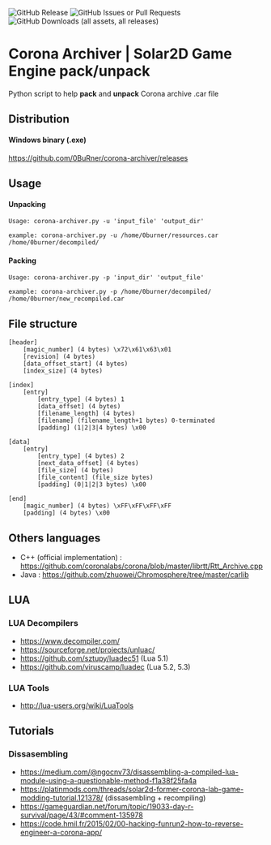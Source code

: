 ![GitHub Release](https://img.shields.io/github/v/release/0burner/corona-archiver)
![GitHub Issues or Pull Requests](https://img.shields.io/github/issues-pr/0burner/corona-archiver)
![GitHub Downloads (all assets, all releases)](https://img.shields.io/github/downloads/0burner/corona-archiver/total) 

# Corona Archiver | Solar2D Game Engine pack/unpack

Python script to help **pack** and **unpack** Corona archive .car file

## Distribution

#### Windows binary (.exe)

https://github.com/0BuRner/corona-archiver/releases

## Usage

#### Unpacking
``` Usage: corona-archiver.py -u 'input_file' 'output_dir' ```

```example: corona-archiver.py -u /home/0burner/resources.car /home/0burner/decompiled/```

#### Packing
``` Usage: corona-archiver.py -p 'input_dir' 'output_file' ```

```example: corona-archiver.py -p /home/0burner/decompiled/ /home/0burner/new_recompiled.car```

## File structure

```
[header]
    [magic_number] (4 bytes) \x72\x61\x63\x01
    [revision] (4 bytes)
    [data_offset_start] (4 bytes)
    [index_size] (4 bytes)

[index]
    [entry]
        [entry_type] (4 bytes) 1
        [data_offset] (4 bytes)
        [filename_length] (4 bytes)
        [filename] (filename_length+1 bytes) 0-terminated
        [padding] (1|2|3|4 bytes) \x00

[data]
    [entry]
        [entry_type] (4 bytes) 2
        [next_data_offset] (4 bytes)
        [file_size] (4 bytes)
        [file_content] (file_size bytes)
        [padding] (0|1|2|3 bytes) \x00

[end]
    [magic_number] (4 bytes) \xFF\xFF\xFF\xFF
    [padding] (4 bytes) \x00
```

## Others languages

- C++ (official implementation) : https://github.com/coronalabs/corona/blob/master/librtt/Rtt_Archive.cpp
- Java : https://github.com/zhuowei/Chromosphere/tree/master/carlib

## LUA

### LUA Decompilers 
- https://www.decompiler.com/
- https://sourceforge.net/projects/unluac/
- https://github.com/sztupy/luadec51 (Lua 5.1)
- https://github.com/viruscamp/luadec (Lua 5.2, 5.3)

### LUA Tools
- http://lua-users.org/wiki/LuaTools

## Tutorials

### Dissasembling
- https://medium.com/@ngocnv73/disassembling-a-compiled-lua-module-using-a-questionable-method-f1a38f25fa4a
- https://platinmods.com/threads/solar2d-former-corona-lab-game-modding-tutorial.121378/ (dissasembling + recompiling)
- https://gameguardian.net/forum/topic/19033-day-r-survival/page/43/#comment-135978
- https://code.hmil.fr/2015/02/00-hacking-funrun2-how-to-reverse-engineer-a-corona-app/

